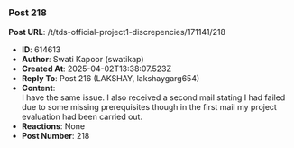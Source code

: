 ### Post 218
**Post URL**: /t/tds-official-project1-discrepencies/171141/218
- **ID**: 614613
- **Author**: Swati Kapoor (swatikap)
- **Created At**: 2025-04-02T13:38:07.523Z
- **Reply To**: Post 216 (LAKSHAY, lakshaygarg654)
- **Content**:  
  I have the same issue. I also received a second mail stating I had failed due to some missing prerequisites though in the first mail my project evaluation had been carried out.
- **Reactions**: None
- **Post Number**: 218

